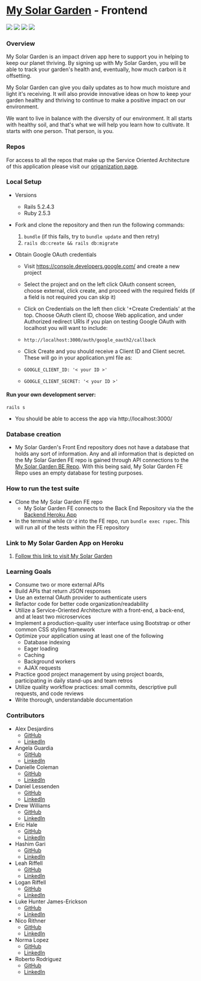 # [My Solar Garden](https://solar-garden-fe.herokuapp.com/) - Frontend

![](https://img.shields.io/badge/Rails-5.2.4-informational?style=flat&logo=<LOGO_NAME>&logoColor=white&color=2bbc8a) ![](https://img.shields.io/badge/Ruby-2.5.3-orange) ![](https://img.shields.io/badge/Code-HTML-informational?style=flat&logo=<LOGO_NAME>&logoColor=white&color=2bbc8a) ![](https://travis-ci.com/My-Solar-Garden/front_end_rails.svg?branch=main)

### Overview
My Solar Garden is an impact driven app here to support you in helping to keep our planet thriving.  By signing up with My Solar Garden, you will be able to track your garden's health and, eventually, how much carbon is it offsetting. 

My Solar Garden can give you daily updates as to how much moisture and light it's receiving.  It will also provide innovative ideas on how to keep your garden healthy and thriving to continue to make a positive impact on our environment.

We want to live in balance with the diversity of our environment. It all starts with healthy soil, and that's what we will help you learn how to cultivate. It starts with one person. That person, is you.

### Repos
For access to all the repos that make up the Service Oriented Architecture of this application please visit our [origanization page](https://github.com/My-Solar-Garden).

### Local Setup
- Versions
  - Rails 5.2.4.3
  - Ruby 2.5.3

- Fork and clone the repository and then run the following commands:
  1. `bundle` (if this fails, try to `bundle update` and then retry)
  1. `rails db:create && rails db:migrate`
- Obtain Google OAuth credentials
    * Visit https://console.developers.google.com/ and create a new project
    * Select the project and on the left click OAuth consent screen, choose external, click create, and proceed with the required fields (if a field is not required you can skip it)
    * Click on Credentials on the left then click '+Create Credentials' at the top. Choose OAuth client ID, choose Web application, and under Authorized redirect URIs if you plan on testing Google OAuth with localhost you will want to include:
    * `http://localhost:3000/auth/google_oauth2/callback`
    * Click Create and you should receive a Client ID and Client secret. These will go in your application.yml file as:

    * `GOOGLE_CLIENT_ID: '< your ID >'`
    * `GOOGLE_CLIENT_SECRET: '< your ID >'`

#### Run your own development server:
```
rails s
```
- You should be able to access the app via http://localhost:3000/

### Database creation
  * My Solar Garden's Front End repository does not have a database that holds any sort of information. Any and all information that is depicted on the My Solar Garden FE repo is gained through API connections to the [My Solar Garden BE Repo](https://github.com/My-Solar-Garden/rails_backend). With this being said, My Solar Garden FE Repo uses an empty database for testing purposes.

### How to run the test suite
  * Clone the My Solar Garden FE repo
    * My Solar Garden FE connects to the Back End Repository via the the [Backend Heroku App](https://solar-garden-be.herokuapp.com/)
  * In the terminal while ```CD'd``` into the FE repo, run ```bundle exec rspec```. This will run all of the tests within the FE repository

### Link to My Solar Garden App on Heroku
1. [Follow this link to visit My Solar Garden](https://solar-garden-fe.herokuapp.com/)
    
### Learning Goals
  * Consume two or more external APIs
  * Build APIs that return JSON responses
  * Use an external OAuth provider to authenticate users
  * Refactor code for better code organization/readability
  * Utilize a Service-Oriented Architecture with a front-end, a back-end, and at least two microservices
  * Implement a production-quality user interface using Bootstrap or other common CSS styling framework
  * Optimize your application using at least one of the following
    * Database indexing
    * Eager loading
    * Caching
    * Background workers
    * AJAX requests
  * Practice good project management by using project boards, participating in daily stand-ups and team retros
  * Utilize quality workflow practices: small commits, descriptive pull requests, and code reviews
  * Write thorough, understandable documentation

### Contributors
  * Alex Desjardins
    * [GitHub](https://github.com/moosehandlr)
    * [LinkedIn](https://www.linkedin.com/in/alex-desjardins-59297b8b/)
  * Angela Guardia
    * [GitHub](https://github.com/AngelaGuardia)
    * [LinkedIn](https://www.linkedin.com/in/angela-guardia/)
  * Danielle Coleman
    * [GitHub](https://github.com/dcoleman21)
    * [LinkedIn](https://www.linkedin.com/in/danielle-coleman-86ab3b13/)
  * Daniel Lessenden
    * [GitHub](https://github.com/D-Lessenden)
    * [LinkedIn](https://www.linkedin.com/in/lessenden/)
  * Drew Williams
    * [GitHub](https://github.com/drewwilliams5280)
    * [LinkedIn](https://www.linkedin.com/in/drewwilliams5280/)
  * Eric Hale
    * [GitHub](https://github.com/EHale64)
    * [LinkedIn](https://www.linkedin.com/in/eric-hale-656843155/)
  * Hashim Gari
    * [GitHub](https://github.com/hashmaster3k)
    * [LinkedIn](https://www.linkedin.com/in/hashim-gari/)
  * Leah Riffell
    * [GitHub](https://github.com/leahriffell)
    * [LinkedIn](https://www.linkedin.com/in/leah-riffell/)
  * Logan Riffell
    * [GitHub](https://github.com/lkriffell)
    * [LinkedIn](https://www.linkedin.com/in/logan-riffell/)
  * Luke Hunter James-Erickson
    * [GitHub](https://github.com/LHJE)
    * [LinkedIn](https://www.linkedin.com/in/luke-hunter-james-erickson-b65682143/)
  * Nico Rithner 
    * [GitHub](https://github.com/nicorithner)
    * [LinkedIn](https://www.linkedin.com/in/nicorithner/)
  * Norma Lopez 
    * [GitHub](https://github.com/IamNorma)
    * [LinkedIn](https://www.linkedin.com/in/norma-lopez/)
  * Roberto Rodriguez 
    * [GitHub](https://github.com/robertorodriguez12)
    * [LinkedIn](https://www.linkedin.com/in/roberto-j-rodriguez12/)
